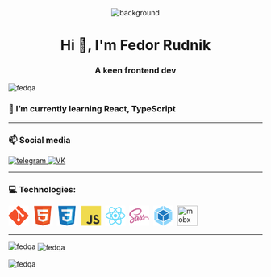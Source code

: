 <div align="center">
  <img src="https://i.pinimg.com/564x/d4/84/dc/d484dce1fa2f8b85625d6de19354020e.jpg" alt="background" />
</div>


<h1 align="center">Hi 👋, I'm Fedor Rudnik</h1>
<h3 align="center">A keen frontend dev</h3>

<p align="left"> <img src="https://komarev.com/ghpvc/?username=fedqa&label=Profile%20views&color=0e75b6&style=flat" alt="fedqa" /> </p>

### 🌱 I’m currently learning **React, TypeScript**

---

### 📫 Social media

<div>
  <a href="https://t.me/fedqa" target="_blank">
  <img src="https://cdn-icons-png.flaticon.com/512/2111/2111646.png" width="40" height="40" alt="telegram" />
  </a>
  <a href="https://vk.com/fedqa" target="_blank">
  <img src="https://cdn-icons-png.flaticon.com/512/145/145813.png" width="40" height="40" alt="VK" />
  </a>
</div>

---


### 💻 Technologies:

<div>
  <img src="https://github.com/devicons/devicon/blob/master/icons/git/git-original.svg" title="git" alt="git" width="40" height="40"/>&nbsp
  <img src="https://github.com/devicons/devicon/blob/master/icons/html5/html5-original.svg" title="html5" alt="html5" width="40" height="40"/>&nbsp
  <img src="https://github.com/devicons/devicon/blob/master/icons/css3/css3-original.svg" title="css" alt="css" width="40" height="40"/>&nbsp
  <img src="https://github.com/devicons/devicon/blob/master/icons/javascript/javascript-original.svg" title="javascript" alt="javascript" width="40" height="40"/>&nbsp
  <img src="https://github.com/devicons/devicon/blob/master/icons/react/react-original.svg" title="reactjs" alt="reactjs" width="40" height="40"/>&nbsp
  <img src="https://github.com/devicons/devicon/blob/master/icons/sass/sass-original.svg" title="sass/scss" alt="sass/scss" width="40" height="40"/>&nbsp;
  <img src="https://github.com/devicons/devicon/blob/master/icons/webpack/webpack-original.svg" title="webpack" alt="webpack" width="40" height="40"/>&nbsp;
  <img src="https://static-00.iconduck.com/assets.00/mobx-icon-1024x1024-c9qpjcmj.png" title="mobx" alt"mobx" width="40" height="40"/>&nbsp;
</div>

---


<p><img align="left" src="https://github-readme-stats.vercel.app/api/top-langs?username=fedqa&show_icons=true&locale=en&layout=compact" alt="fedqa" /></p>

<p>&nbsp;<img align="center" src="https://github-readme-stats.vercel.app/api?username=fedqa&show_icons=true&locale=en" alt="fedqa" /></p>

<p><img align="center" src="https://github-readme-streak-stats.herokuapp.com/?user=fedqa&" alt="fedqa" /></p>
